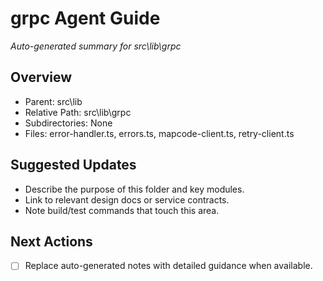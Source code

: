 ﻿# grpc Agent Guide
*Auto-generated summary for src\lib\grpc*

## Overview
- Parent: src\lib
- Relative Path: src\lib\grpc
- Subdirectories: None
- Files: error-handler.ts, errors.ts, mapcode-client.ts, retry-client.ts

## Suggested Updates
- Describe the purpose of this folder and key modules.
- Link to relevant design docs or service contracts.
- Note build/test commands that touch this area.

## Next Actions
- [ ] Replace auto-generated notes with detailed guidance when available.
